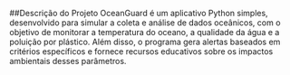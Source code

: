 ##Descrição do Projeto
OceanGuard é um aplicativo Python simples, desenvolvido para simular a coleta e análise de dados oceânicos, com o objetivo de monitorar a temperatura do oceano, a qualidade da água e a poluição por plástico. Além disso, o programa gera alertas baseados em critérios específicos e fornece recursos educativos sobre os impactos ambientais desses parâmetros.
